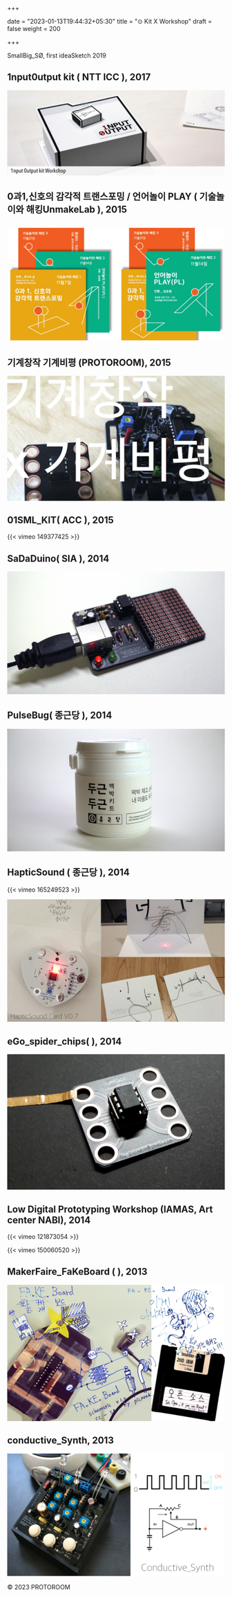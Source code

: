 +++

date = "2023-01-13T19:44:32+05:30"
title = "⊙ Kit X Workshop"
draft = false
weight = 200

+++



<!--more-->

SmallBig_SØ, first ideaSketch 2019

## 1nput0utput kit ( NTT ICC ), 2017

![2017_1nput0utputkit](2017_1nput0utputkit.png)



## 0과1,신호의 감각적 트랜스포밍 / 언어놀이 PLAY ( 기술놀이와 해킹UnmakeLab ), 2015

## ![2015_UnmakeLab](2015_UnmakeLab.jpg)



## 기계창작 기계비평 (PROTOROOM), 2015

![2015_machines](2015_machines.jpg)



## 01SML_KIT( ACC ), 2015

 {{< vimeo 149377425 >}}



## SaDaDuino( SIA ), 2014

![2014_SaDaDuino](2014_SaDaDuino.png)



## PulseBug( 종근당 ), 2014

![2014_PulseBug](2014_PulseBug.jpg)



## HapticSound ( 종근당 ), 2014

 {{< vimeo 165249523 >}}

![2014_HapticSound_WEB](2014_HapticSound_WEB.jpg)



## eGo_spider_chips(  ), 2014

![2014_eGo_spider_chips](2014_eGo_spider_chips.jpg)

## Low Digital Prototyping Workshop (IAMAS, Art center NABI), 2014

 {{< vimeo 121873054 >}}

 {{< vimeo 150060520 >}}

## MakerFaire_FaKeBoard ( ), 2013

![2013_MakerFaire_FaKeBoard](2013_MakerFaire_FaKeBoard.png)



## conductive_Synth, 2013

![2013_conductive_Synth_WEB](2013_conductive_Synth_WEB.jpg)





© 2023 PROTOROOM
